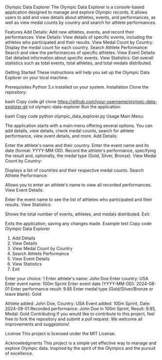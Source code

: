 Olympic Data Explorer
The Olympic Data Explorer is a console-based application designed to manage and explore Olympic records. It allows users to add and view details about athletes, events, and performances, as well as view medal counts by country and search for athlete performances.

Features
Add Details: Add new athletes, events, and record their performances.
View Details: View details of specific events, including the athletes who participated and their results.
View Medal Count by Country: Display the medal count for each country.
Search Athlete Performance: Search and view the performances of specific athletes.
View Event Details: Get detailed information about specific events.
View Statistics: Get overall statistics such as total events, total athletes, and total medals distributed.

Getting Started
These instructions will help you set up the Olympic Data Explorer on your local machine.

Prerequisites
Python 3.x installed on your system.
Installation
Clone the repository:

bash
Copy code
git clone https://github.com/your-username/olympic-data-explorer.git
cd olympic-data-explorer
Run the application:

bash
Copy code
python olympic_data_explorer.py
Usage
Main Menu:

The application starts with a main menu offering several options.
You can add details, view details, check medal counts, search for athlete performance, view event details, and more.
Add Details:

Enter the athlete's name and their country.
Enter the event name and its date (format: YYYY-MM-DD).
Record the athlete's performance, specifying the result and, optionally, the medal type (Gold, Silver, Bronze).
View Medal Count by Country:

Displays a list of countries and their respective medal counts.
Search Athlete Performance:

Allows you to enter an athlete's name to view all recorded performances.
View Event Details:

Enter the event name to see the list of athletes who participated and their results.
View Statistics:

Shows the total number of events, athletes, and medals distributed.
Exit:

Exits the application, saving any changes made.
Example
text
Copy code
Olympic Data Explorer
1. Add Details
2. View Details
3. View Medal Count by Country
4. Search Athlete Performance
5. View Event Details
6. View Statistics
7. Exit

Enter your choice: 1
Enter athlete's name: John Doe
Enter country: USA
Enter event name: 100m Sprint
Enter event date (YYYY-MM-DD): 2024-08-01
Enter performance result: 9.85
Enter medal type (Gold/Silver/Bronze or leave blank): Gold

Athlete added: John Doe, Country: USA
Event added: 100m Sprint, Date: 2024-08-01
Recorded performance: John Doe in 100m Sprint, Result: 9.85, Medal: Gold
Contributing
If you would like to contribute to this project, feel free to fork the repository and submit a pull request. We welcome all improvements and suggestions!

License
This project is licensed under the MIT License.

Acknowledgments
This project is a simple yet effective way to manage and explore Olympic data.
Inspired by the spirit of the Olympics and the pursuit of excellence.
